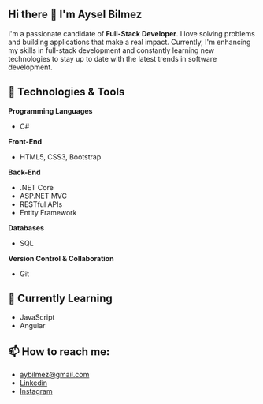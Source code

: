 ## Hi there 👋 I'm Aysel Bilmez

I'm a passionate candidate of **Full-Stack Developer**.  I love solving problems and building applications that make a real impact. Currently, I'm enhancing my skills in full-stack development and constantly learning new technologies to stay up to date with the latest trends in software development. </br>

## 🔧 Technologies & Tools

**Programming Languages**  
- C#

**Front-End**  
- HTML5, CSS3, Bootstrap  


**Back-End**  
- .NET Core  
- ASP.NET MVC  
- RESTful APIs  
- Entity Framework

**Databases**  
- SQL  

**Version Control & Collaboration**  
- Git

## 🌱 Currently Learning

- JavaScript
- Angular

## 📫 How to reach me:

- aybilmez@gmail.com
- <a href="https://www.linkedin.com/in/ayselbilmez" target="_blank">Linkedin</a>
- <a href="https://www.instagram.com/aybilmez" target="_blank">Instagram</a>
